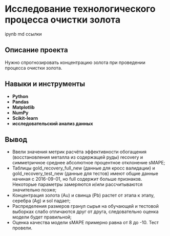 # Исследование технологического процесса очистки золота
ipynb md ссылки
## Описание проекта
Нужно спрогнозировать концентрацию золота при проведении процесса очистки золота.
## Навыки и инструменты
- **Python**
- **Pandas**
- **Matplotlib**
- **NumPy**
- **Scikit-learn**
- **исследовательский анализ данных**

## Вывод
- Ввели значения метрик расчёта эффективности обогащения (восстановления металла из содержащей руды) recovery и симметричное среднее абсолютное процентное отклонение sMAPE;
- Таблицы gold_recovery_full_new (данные для кросс валидации) и gold_recovery_test_new (данные для тестов) имеют общие данные начиная с 2016-09-01, но full содержит больше признаков. Некоторые параметры замеряются и/или рассчитываются значительно позже;
- Концентрация золота (Au) и свинца (Pb) растет от этапа к этапу, серебра (Ag) и sol падает;
- Распределения размеров гранул сырья на обучающей и тестовой выборках слабо отличаются друг от друга, следовательно оценка модели будет правильной;
- Оценка качества модели sMAPE примерно равна от 8 до -10. Тест провели.

